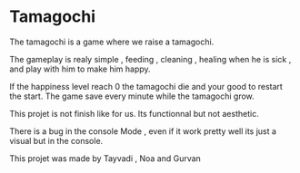 # Tamagochi
  The tamagochi is a game where we raise a tamagochi. 
  
  The gameplay is realy simple , feeding , cleaning , healing when he is sick , and play with him to make him happy.
  
  If the happiness level reach 0 the tamagochi die and your good to restart the start. The game save every minute while the tamagochi grow. 
  
  This projet is not finish like for us. Its functionnal but not aesthetic.
  
  There is a bug in the console Mode , even if it work pretty well its just a visual but in the console.
  
  This projet was made by Tayvadi , Noa and Gurvan
